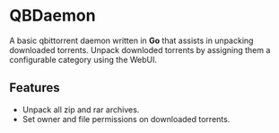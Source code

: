 # QBDaemon

A basic qbittorrent daemon written in **Go** that assists in unpacking downloaded torrents. Unpack downloded torrents by assigning them a configurable category using the WebUI.

## Features

- Unpack all zip and rar archives.
- Set owner and file permissions on downloaded torrents.
